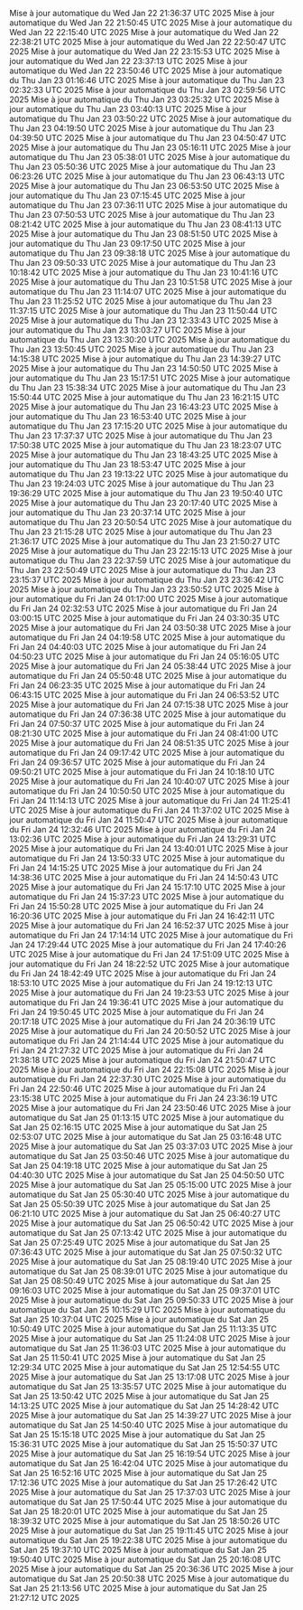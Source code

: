 Mise à jour automatique du Wed Jan 22 21:36:37 UTC 2025
Mise à jour automatique du Wed Jan 22 21:50:45 UTC 2025
Mise à jour automatique du Wed Jan 22 22:15:40 UTC 2025
Mise à jour automatique du Wed Jan 22 22:38:21 UTC 2025
Mise à jour automatique du Wed Jan 22 22:50:47 UTC 2025
Mise à jour automatique du Wed Jan 22 23:15:53 UTC 2025
Mise à jour automatique du Wed Jan 22 23:37:13 UTC 2025
Mise à jour automatique du Wed Jan 22 23:50:46 UTC 2025
Mise à jour automatique du Thu Jan 23 01:16:46 UTC 2025
Mise à jour automatique du Thu Jan 23 02:32:33 UTC 2025
Mise à jour automatique du Thu Jan 23 02:59:56 UTC 2025
Mise à jour automatique du Thu Jan 23 03:25:32 UTC 2025
Mise à jour automatique du Thu Jan 23 03:40:13 UTC 2025
Mise à jour automatique du Thu Jan 23 03:50:22 UTC 2025
Mise à jour automatique du Thu Jan 23 04:19:50 UTC 2025
Mise à jour automatique du Thu Jan 23 04:39:50 UTC 2025
Mise à jour automatique du Thu Jan 23 04:50:47 UTC 2025
Mise à jour automatique du Thu Jan 23 05:16:11 UTC 2025
Mise à jour automatique du Thu Jan 23 05:38:01 UTC 2025
Mise à jour automatique du Thu Jan 23 05:50:36 UTC 2025
Mise à jour automatique du Thu Jan 23 06:23:26 UTC 2025
Mise à jour automatique du Thu Jan 23 06:43:13 UTC 2025
Mise à jour automatique du Thu Jan 23 06:53:50 UTC 2025
Mise à jour automatique du Thu Jan 23 07:15:45 UTC 2025
Mise à jour automatique du Thu Jan 23 07:36:11 UTC 2025
Mise à jour automatique du Thu Jan 23 07:50:53 UTC 2025
Mise à jour automatique du Thu Jan 23 08:21:42 UTC 2025
Mise à jour automatique du Thu Jan 23 08:41:13 UTC 2025
Mise à jour automatique du Thu Jan 23 08:51:50 UTC 2025
Mise à jour automatique du Thu Jan 23 09:17:50 UTC 2025
Mise à jour automatique du Thu Jan 23 09:38:18 UTC 2025
Mise à jour automatique du Thu Jan 23 09:50:33 UTC 2025
Mise à jour automatique du Thu Jan 23 10:18:42 UTC 2025
Mise à jour automatique du Thu Jan 23 10:41:16 UTC 2025
Mise à jour automatique du Thu Jan 23 10:51:58 UTC 2025
Mise à jour automatique du Thu Jan 23 11:14:07 UTC 2025
Mise à jour automatique du Thu Jan 23 11:25:52 UTC 2025
Mise à jour automatique du Thu Jan 23 11:37:15 UTC 2025
Mise à jour automatique du Thu Jan 23 11:50:44 UTC 2025
Mise à jour automatique du Thu Jan 23 12:33:43 UTC 2025
Mise à jour automatique du Thu Jan 23 13:03:27 UTC 2025
Mise à jour automatique du Thu Jan 23 13:30:20 UTC 2025
Mise à jour automatique du Thu Jan 23 13:50:45 UTC 2025
Mise à jour automatique du Thu Jan 23 14:15:38 UTC 2025
Mise à jour automatique du Thu Jan 23 14:39:27 UTC 2025
Mise à jour automatique du Thu Jan 23 14:50:50 UTC 2025
Mise à jour automatique du Thu Jan 23 15:17:51 UTC 2025
Mise à jour automatique du Thu Jan 23 15:38:34 UTC 2025
Mise à jour automatique du Thu Jan 23 15:50:44 UTC 2025
Mise à jour automatique du Thu Jan 23 16:21:15 UTC 2025
Mise à jour automatique du Thu Jan 23 16:43:23 UTC 2025
Mise à jour automatique du Thu Jan 23 16:53:40 UTC 2025
Mise à jour automatique du Thu Jan 23 17:15:20 UTC 2025
Mise à jour automatique du Thu Jan 23 17:37:37 UTC 2025
Mise à jour automatique du Thu Jan 23 17:50:38 UTC 2025
Mise à jour automatique du Thu Jan 23 18:23:07 UTC 2025
Mise à jour automatique du Thu Jan 23 18:43:25 UTC 2025
Mise à jour automatique du Thu Jan 23 18:53:47 UTC 2025
Mise à jour automatique du Thu Jan 23 19:13:22 UTC 2025
Mise à jour automatique du Thu Jan 23 19:24:03 UTC 2025
Mise à jour automatique du Thu Jan 23 19:36:29 UTC 2025
Mise à jour automatique du Thu Jan 23 19:50:40 UTC 2025
Mise à jour automatique du Thu Jan 23 20:17:40 UTC 2025
Mise à jour automatique du Thu Jan 23 20:37:14 UTC 2025
Mise à jour automatique du Thu Jan 23 20:50:54 UTC 2025
Mise à jour automatique du Thu Jan 23 21:15:28 UTC 2025
Mise à jour automatique du Thu Jan 23 21:36:17 UTC 2025
Mise à jour automatique du Thu Jan 23 21:50:27 UTC 2025
Mise à jour automatique du Thu Jan 23 22:15:13 UTC 2025
Mise à jour automatique du Thu Jan 23 22:37:59 UTC 2025
Mise à jour automatique du Thu Jan 23 22:50:49 UTC 2025
Mise à jour automatique du Thu Jan 23 23:15:37 UTC 2025
Mise à jour automatique du Thu Jan 23 23:36:42 UTC 2025
Mise à jour automatique du Thu Jan 23 23:50:52 UTC 2025
Mise à jour automatique du Fri Jan 24 01:17:00 UTC 2025
Mise à jour automatique du Fri Jan 24 02:32:53 UTC 2025
Mise à jour automatique du Fri Jan 24 03:00:15 UTC 2025
Mise à jour automatique du Fri Jan 24 03:30:35 UTC 2025
Mise à jour automatique du Fri Jan 24 03:50:38 UTC 2025
Mise à jour automatique du Fri Jan 24 04:19:58 UTC 2025
Mise à jour automatique du Fri Jan 24 04:40:03 UTC 2025
Mise à jour automatique du Fri Jan 24 04:50:23 UTC 2025
Mise à jour automatique du Fri Jan 24 05:16:05 UTC 2025
Mise à jour automatique du Fri Jan 24 05:38:44 UTC 2025
Mise à jour automatique du Fri Jan 24 05:50:48 UTC 2025
Mise à jour automatique du Fri Jan 24 06:23:35 UTC 2025
Mise à jour automatique du Fri Jan 24 06:43:15 UTC 2025
Mise à jour automatique du Fri Jan 24 06:53:52 UTC 2025
Mise à jour automatique du Fri Jan 24 07:15:38 UTC 2025
Mise à jour automatique du Fri Jan 24 07:36:38 UTC 2025
Mise à jour automatique du Fri Jan 24 07:50:37 UTC 2025
Mise à jour automatique du Fri Jan 24 08:21:30 UTC 2025
Mise à jour automatique du Fri Jan 24 08:41:00 UTC 2025
Mise à jour automatique du Fri Jan 24 08:51:35 UTC 2025
Mise à jour automatique du Fri Jan 24 09:17:42 UTC 2025
Mise à jour automatique du Fri Jan 24 09:36:57 UTC 2025
Mise à jour automatique du Fri Jan 24 09:50:21 UTC 2025
Mise à jour automatique du Fri Jan 24 10:18:10 UTC 2025
Mise à jour automatique du Fri Jan 24 10:40:07 UTC 2025
Mise à jour automatique du Fri Jan 24 10:50:50 UTC 2025
Mise à jour automatique du Fri Jan 24 11:14:13 UTC 2025
Mise à jour automatique du Fri Jan 24 11:25:41 UTC 2025
Mise à jour automatique du Fri Jan 24 11:37:02 UTC 2025
Mise à jour automatique du Fri Jan 24 11:50:47 UTC 2025
Mise à jour automatique du Fri Jan 24 12:32:46 UTC 2025
Mise à jour automatique du Fri Jan 24 13:02:36 UTC 2025
Mise à jour automatique du Fri Jan 24 13:29:31 UTC 2025
Mise à jour automatique du Fri Jan 24 13:40:01 UTC 2025
Mise à jour automatique du Fri Jan 24 13:50:33 UTC 2025
Mise à jour automatique du Fri Jan 24 14:15:25 UTC 2025
Mise à jour automatique du Fri Jan 24 14:38:36 UTC 2025
Mise à jour automatique du Fri Jan 24 14:50:43 UTC 2025
Mise à jour automatique du Fri Jan 24 15:17:10 UTC 2025
Mise à jour automatique du Fri Jan 24 15:37:23 UTC 2025
Mise à jour automatique du Fri Jan 24 15:50:28 UTC 2025
Mise à jour automatique du Fri Jan 24 16:20:36 UTC 2025
Mise à jour automatique du Fri Jan 24 16:42:11 UTC 2025
Mise à jour automatique du Fri Jan 24 16:52:37 UTC 2025
Mise à jour automatique du Fri Jan 24 17:14:14 UTC 2025
Mise à jour automatique du Fri Jan 24 17:29:44 UTC 2025
Mise à jour automatique du Fri Jan 24 17:40:26 UTC 2025
Mise à jour automatique du Fri Jan 24 17:51:09 UTC 2025
Mise à jour automatique du Fri Jan 24 18:22:52 UTC 2025
Mise à jour automatique du Fri Jan 24 18:42:49 UTC 2025
Mise à jour automatique du Fri Jan 24 18:53:10 UTC 2025
Mise à jour automatique du Fri Jan 24 19:12:13 UTC 2025
Mise à jour automatique du Fri Jan 24 19:23:53 UTC 2025
Mise à jour automatique du Fri Jan 24 19:36:41 UTC 2025
Mise à jour automatique du Fri Jan 24 19:50:45 UTC 2025
Mise à jour automatique du Fri Jan 24 20:17:18 UTC 2025
Mise à jour automatique du Fri Jan 24 20:36:19 UTC 2025
Mise à jour automatique du Fri Jan 24 20:50:52 UTC 2025
Mise à jour automatique du Fri Jan 24 21:14:44 UTC 2025
Mise à jour automatique du Fri Jan 24 21:27:32 UTC 2025
Mise à jour automatique du Fri Jan 24 21:38:18 UTC 2025
Mise à jour automatique du Fri Jan 24 21:50:47 UTC 2025
Mise à jour automatique du Fri Jan 24 22:15:08 UTC 2025
Mise à jour automatique du Fri Jan 24 22:37:30 UTC 2025
Mise à jour automatique du Fri Jan 24 22:50:46 UTC 2025
Mise à jour automatique du Fri Jan 24 23:15:38 UTC 2025
Mise à jour automatique du Fri Jan 24 23:36:19 UTC 2025
Mise à jour automatique du Fri Jan 24 23:50:46 UTC 2025
Mise à jour automatique du Sat Jan 25 01:13:15 UTC 2025
Mise à jour automatique du Sat Jan 25 02:16:15 UTC 2025
Mise à jour automatique du Sat Jan 25 02:53:07 UTC 2025
Mise à jour automatique du Sat Jan 25 03:16:48 UTC 2025
Mise à jour automatique du Sat Jan 25 03:37:03 UTC 2025
Mise à jour automatique du Sat Jan 25 03:50:46 UTC 2025
Mise à jour automatique du Sat Jan 25 04:19:18 UTC 2025
Mise à jour automatique du Sat Jan 25 04:40:30 UTC 2025
Mise à jour automatique du Sat Jan 25 04:50:50 UTC 2025
Mise à jour automatique du Sat Jan 25 05:15:00 UTC 2025
Mise à jour automatique du Sat Jan 25 05:30:40 UTC 2025
Mise à jour automatique du Sat Jan 25 05:50:39 UTC 2025
Mise à jour automatique du Sat Jan 25 06:21:10 UTC 2025
Mise à jour automatique du Sat Jan 25 06:40:27 UTC 2025
Mise à jour automatique du Sat Jan 25 06:50:42 UTC 2025
Mise à jour automatique du Sat Jan 25 07:13:42 UTC 2025
Mise à jour automatique du Sat Jan 25 07:25:49 UTC 2025
Mise à jour automatique du Sat Jan 25 07:36:43 UTC 2025
Mise à jour automatique du Sat Jan 25 07:50:32 UTC 2025
Mise à jour automatique du Sat Jan 25 08:19:40 UTC 2025
Mise à jour automatique du Sat Jan 25 08:39:01 UTC 2025
Mise à jour automatique du Sat Jan 25 08:50:49 UTC 2025
Mise à jour automatique du Sat Jan 25 09:16:03 UTC 2025
Mise à jour automatique du Sat Jan 25 09:37:01 UTC 2025
Mise à jour automatique du Sat Jan 25 09:50:33 UTC 2025
Mise à jour automatique du Sat Jan 25 10:15:29 UTC 2025
Mise à jour automatique du Sat Jan 25 10:37:04 UTC 2025
Mise à jour automatique du Sat Jan 25 10:50:49 UTC 2025
Mise à jour automatique du Sat Jan 25 11:13:35 UTC 2025
Mise à jour automatique du Sat Jan 25 11:24:08 UTC 2025
Mise à jour automatique du Sat Jan 25 11:36:03 UTC 2025
Mise à jour automatique du Sat Jan 25 11:50:41 UTC 2025
Mise à jour automatique du Sat Jan 25 12:29:34 UTC 2025
Mise à jour automatique du Sat Jan 25 12:54:55 UTC 2025
Mise à jour automatique du Sat Jan 25 13:17:08 UTC 2025
Mise à jour automatique du Sat Jan 25 13:35:57 UTC 2025
Mise à jour automatique du Sat Jan 25 13:50:42 UTC 2025
Mise à jour automatique du Sat Jan 25 14:13:25 UTC 2025
Mise à jour automatique du Sat Jan 25 14:28:42 UTC 2025
Mise à jour automatique du Sat Jan 25 14:39:27 UTC 2025
Mise à jour automatique du Sat Jan 25 14:50:40 UTC 2025
Mise à jour automatique du Sat Jan 25 15:15:18 UTC 2025
Mise à jour automatique du Sat Jan 25 15:36:31 UTC 2025
Mise à jour automatique du Sat Jan 25 15:50:37 UTC 2025
Mise à jour automatique du Sat Jan 25 16:19:54 UTC 2025
Mise à jour automatique du Sat Jan 25 16:42:04 UTC 2025
Mise à jour automatique du Sat Jan 25 16:52:16 UTC 2025
Mise à jour automatique du Sat Jan 25 17:12:36 UTC 2025
Mise à jour automatique du Sat Jan 25 17:26:42 UTC 2025
Mise à jour automatique du Sat Jan 25 17:37:03 UTC 2025
Mise à jour automatique du Sat Jan 25 17:50:44 UTC 2025
Mise à jour automatique du Sat Jan 25 18:20:01 UTC 2025
Mise à jour automatique du Sat Jan 25 18:39:32 UTC 2025
Mise à jour automatique du Sat Jan 25 18:50:26 UTC 2025
Mise à jour automatique du Sat Jan 25 19:11:45 UTC 2025
Mise à jour automatique du Sat Jan 25 19:22:38 UTC 2025
Mise à jour automatique du Sat Jan 25 19:37:10 UTC 2025
Mise à jour automatique du Sat Jan 25 19:50:40 UTC 2025
Mise à jour automatique du Sat Jan 25 20:16:08 UTC 2025
Mise à jour automatique du Sat Jan 25 20:36:36 UTC 2025
Mise à jour automatique du Sat Jan 25 20:50:38 UTC 2025
Mise à jour automatique du Sat Jan 25 21:13:56 UTC 2025
Mise à jour automatique du Sat Jan 25 21:27:12 UTC 2025
